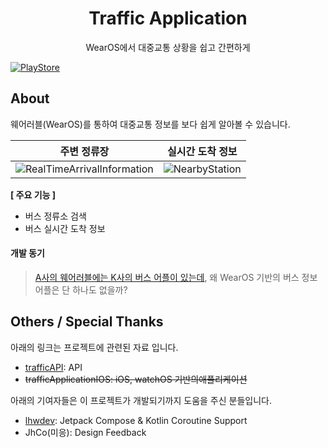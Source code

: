 <h1 align="center">Traffic Application</h1>
<p align="center">WearOS에서 대중교통 상황을 쉽고 간편하게</p>

<a href="https://play.google.com/store/apps/details?id=kr.yhs.traffic">
    <img src="https://img.shields.io/badge/Play%20Store-505050?style=for-the-badge&logo=google" alt="PlayStore" >
</a>

## About
웨어러블(WearOS)를 통하여 대중교통 정보를 보다 쉽게 알아볼 수 있습니다.

<table>
    <thead>
        <tr>
            <th>주변 정류장</th>
            <th>실시간 도착 정보</th>
        </tr>
    </thead>
    <tbody>
        <tr>
            <td><img src="https://github.com/gunyu1019/TrafficApplication/blob/main/screenshots/RealTimeArrivalInformation1.png?raw=true" alt="RealTimeArrivalInformation"></td>
            <td><img src="https://github.com/gunyu1019/TrafficApplication/blob/main/screenshots/NearbyStation2.png?raw=true" alt="NearbyStation"></td>
        </tr>
    </tbody>
</table>

**[ 주요 기능 ]**
* 버스 정류소 검색
* 버스 실시간 도착 정보

#### **개발 동기**
> [A사의 웨어러블에는 K사의 버스 어플이 있는데](https://apps.apple.com/kr/app/kakaobeoseu/id1095206186?platform=appleWatch),
> 왜 WearOS 기반의 버스 정보 어플은 단 하나도 없을까?<br/>

## Others / Special Thanks
아래의 링크는 프로젝트에 관련된 자료 입니다.
* [trafficAPI](https://github.com/gunyu1019/trafficAPI/): API 
* ~~trafficApplicationIOS: iOS, watchOS 기반의애플리케이션~~

아래의 기여자들은 이 프로젝트가 개발되기까지 도움을 주신 분들입니다.
* [lhwdev](https://github.com/lhwdev): Jetpack Compose & Kotlin Coroutine Support
* JhCo(미응): Design Feedback
